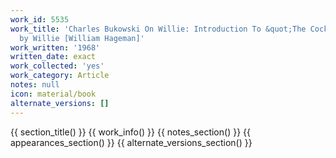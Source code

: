 ```yaml
---
work_id: 5535
work_title: 'Charles Bukowski On Willie: Introduction To &quot;The Cockroach Hotel&quot;
  by Willie [William Hageman]'
work_written: '1968'
written_date: exact
work_collected: 'yes'
work_category: Article
notes: null
icon: material/book
alternate_versions: []
---
```


{{ section_title() }}
{{ work_info() }}
{{ notes_section() }}
{{ appearances_section() }}
{{ alternate_versions_section() }}